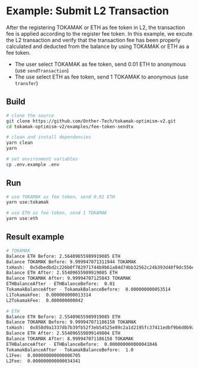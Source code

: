 # Example: Submit L2 Transaction

After the registering TOKAMAK or ETH as fee token in L2, the transaction fee is applied according to the register fee token. In this example, we excute the L2 transaction and verify that the transaction fee has been properly calculated and deducted from the balance by using TOKAMAK or ETH as a fee token.

* The user select TOKAMAK as fee token, send 0.01 ETH to anonymous (use `sendTransaction`)
* The use select ETH as fee token, send 1 TOKAMAK to anonymous (use `transfer`)

## Build

```bash
# clone the source
git clone https://github.com/Onther-Tech/tokamak-optimism-v2.git
cd tokamak-optimism-v2/examples/fee-token-sendtx

# clean and install dependencies
yarn clean
yarn

# set environment variables
cp .env.example .env
```

## Run
```bash
# use TOKAMAK as fee token, send 0.01 ETH
yarn use:tokamak

# use ETH as fee token, send 1 TOKAMAK
yarn use:eth
```

## Result example
```bash
# TOKAMAK
Balance ETH Before: 2.56409655989919085 ETH
Balance TOKAMAK Before: 9.999947071311944 TOKAMAK
txHash:  0x5dbedbd2c226b0f782971744b9b61a84d74bb32562c24b393d48f9dc556ee1eb
Balance ETH After: 2.55409655989919085 ETH
Balance TOKAMAK After: 9.99994707125843 TOKAMAK
ETHBalanceAfter - ETHBalanceBefore:  0.01
TokamakBalanceAfter - TokamakBalanceBefore:  0.000000000053514
L1TokamakFee:  0.000000000013314
L2TokamakFee:  0.000000000042

# ETH
Balance ETH Before: 2.55409655989919085 ETH
Balance TOKAMAK Before: 9.999947071186158 TOKAMAK
txHash:  0x858d9a1337db7b39fb52f3eb54525e89c2a1d2195fc37411edbf9b6d0b9a8844
Balance ETH After: 2.554096559899149804 ETH
Balance TOKAMAK After: 8.999947071186158 TOKAMAK
ETHBalanceAfter - ETHBalanceBefore:  0.000000000000041046
TokamakBalanceAfter - TokamakBalanceBefore:  1.0
L1Fee:  0.000000000000006705
L2Fee:  0.000000000000034341
```
